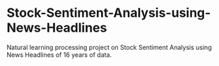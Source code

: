 # Stock-Sentiment-Analysis-using-News-Headlines
Natural learning processing project on Stock Sentiment Analysis using News Headlines of 16 years of data.
